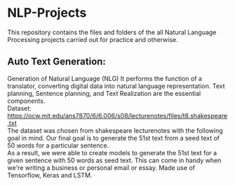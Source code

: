 # NLP-Projects
This repository contains the files and folders of the  all Natural Language Processing projects carried out for practice and otherwise.

## Auto Text Generation:
Generation of Natural Language (NLG) It performs the function of a translator, converting digital data into natural language representation. Text planning, Sentence planning, and Text Realization are the essential components.<br>
Dataset: https://ocw.mit.edu/ans7870/6/6.006/s08/lecturenotes/files/t8.shakespeare.txt <br>
The dataset was chosen from shakespeare lecturenotes with the following goal in mind. Our final goal is to generate the 51st text from a seed text of 50 words for a particular sentence.<br>
As a result, we were able to create models to generate the 51st text for a given sentence with 50 words as seed text.
This can come in handy when we're writing a business or personal email or essay. Made use of Tensorflow, Keras and LSTM.
